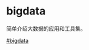 # bigdata

简单介绍大数据的应用和工具集。



















































[\#bigdata](#bigdata)

